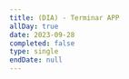 ```yaml
---
title: (DIA) - Terminar APP
allDay: true
date: 2023-09-28
completed: false
type: single
endDate: null
---
```

